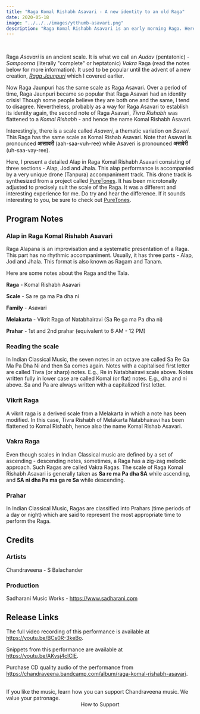 ```yaml
---
title: "Raga Komal Rishabh Asavari - A new identity to an old Raga"
date: 2020-05-18
image: "../../../images/ytthumb-asavari.png"
description: "Raga Komal Rishabh Asavari is an early morning Raga. Here, I perform a detailed Alap in three sections (Alap, Jod and Jhala). This performance has a very unique drone (Tanpura) accompaniment."
---
```


<you-tube videoid="BCs0R-3keBo"></you-tube>
<br>

Raga *Asavari* is an ancient scale. It is what we call an *Audav* (pentatonic) - *Sampoorna* (literally "complete" or heptatonic) *Vakra* Raga (read the notes below for more information). It used to be popular until the advent of a new creation, [*Raga Jaunpuri*](/blog/r2-jaunpuri) which I covered earlier.

Now Raga Jaunpuri has the same scale as Raga Asavari. Over a period of time, Raga Jaunpuri became so popular that Raga Asavari had an identity crisis! Though some people believe they are both one and the same, I tend to disagree. Nevertheless, probably as a way for Raga Asavari to establish its identity again, the second note of Raga Asavari, *Tivra Rishabh* was flattened to a *Komal Rishabh* - and hence the name Komal Rishabh Asavari.

Interestingly, there is a scale called *Asaveri*, a thematic variation on *Saveri*. This Raga has the same scale as Komal Rishab Asavari. Note that Asavari is pronounced **आसाावरी** (aah-saa-vuh-ree) while Asaveri is pronounced **असावेरी** (uh-saa-vay-ree).

Here, I present a detailed Alap in Raga Komal Rishabh Asavari consisting of three sections - Alap, Jod and Jhala. This alap performance is accompanied by a very unique drone (Tanpura) accompaniment track. This drone track is synthesized from a project called [PureTones](https://puretones.sadharani.com). It has been microtonally adjusted to precisely suit the scale of the Raga. It was a different and interesting experience for me. Do try and hear the difference. If it sounds interesting to you, be sure to check out [PureTones](https://puretones.sadharani.com).

## Program Notes

### Alap in Raga Komal Rishabh Asavari
Raga Alapana is an improvisation and a systematic presentation of a Raga. This part has no rhythmic accompaniment. Usually, it has three parts - Alap, Jod and Jhala. This format is also known as Ragam and Tanam.

Here are some notes about the Raga and the Tala.

**Raga** - Komal Rishabh Asavari

**Scale** - Sa re ga ma Pa dha ni

**Family** - Asavari

**Melakarta** - Vikrit Raga of Natabhairavi (Sa Re ga ma Pa dha ni)

**Prahar** - 1st and 2nd prahar (equivalent to 6 AM - 12 PM)

### Reading the scale
In Indian Classical Music, the seven notes in an octave are called Sa Re Ga Ma Pa Dha Ni and then Sa comes again. Notes with a capitalised first letter are called Tivra (or sharp) notes. E.g., Re in Natabhairavi scale above. Notes written fully in lower case are called Komal (or flat) notes. E.g., dha and ni above. Sa and Pa are always written with a capitalized first letter.

### Vikrit Raga
A vikrit raga is a derived scale from a Melakarta in which a note has been modified. In this case, Tivra Rishabh of Melakarta Natabhairavi has been flattened to Komal Rishabh, hence also the name Komal Rishab Asavari.

### Vakra Raga
Even though scales in Indian Classical music are defined by a set of ascending - descending notes, sometimes, a Raga has a zig-zag melodic approach. Such Ragas are called Vakra Ragas. The scale of Raga Komal Rishabh Asavari is generally taken as **Sa re ma Pa dha SA** while ascending, and **SA ni dha Pa ma ga re Sa** while descending.

### Prahar
In Indian Classical Music, Ragas are classified into Prahars (time periods of a day or night) which are said to represent the most appropriate time to perform the Raga.

## Credits
### Artists
Chandraveena - S Balachander

### Production
Sadharani Music Works - https://www.sadharani.com

## Release Links

The full video recording of this performance is available at https://youtu.be/BCs0R-3keBo.

Snippets from this performance are available at https://youtu.be/AKvsj4clClE.

Purchase CD quality audio of the performance from https://chandraveena.bandcamp.com/album/raga-komal-rishabh-asavari.

<br>

<notice-box>
If you like the music, learn how you can support Chandraveena music. We value your patronage.
<div style="text-align:center">
<my-button to="/support/">How to Support</my-button>
</div>
</notice-box>

